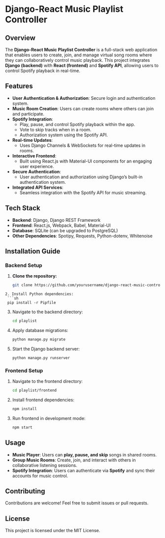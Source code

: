 # Django-React Music Playlist Controller

## Overview
The **Django-React Music Playlist Controller** is a full-stack web application that enables users to create, join, and manage virtual song rooms where they can collaboratively control music playback. This project integrates **Django (backend)** with **React (frontend)** and **Spotify API**, allowing users to control Spotify playback in real-time.

## Features
- **User Authentication & Authorization**: Secure login and authentication system.
- **Music Room Creation**: Users can create rooms where others can join and participate.
- **Spotify Integration**:
  - Play, pause, and control Spotify playback within the app.
  - Vote to skip tracks when in a room.
  - Authorization system using the Spotify API.
- **Real-time Updates**:
  - Uses Django Channels & WebSockets for real-time updates in rooms.
- **Interactive Frontend**:
  - Built using React.js with Material-UI components for an engaging user experience.
- **Secure Authentication**:
  - User authentication and authorization using Django’s built-in authentication system.
- **Integrated API Services**:
  - Seamless integration with the Spotify API for music streaming.

## Tech Stack
- **Backend**: Django, Django REST Framework
- **Frontend**: React.js, Webpack, Babel, Material-UI
- **Database**: SQLite (can be upgraded to PostgreSQL)
- **Other Dependencies**: Spotipy, Requests, Python-dotenv, Whitenoise

## Installation Guide
### Backend Setup
1. **Clone the repository:**
   ```sh
   git clone https://github.com/yourusername/django-react-music-controller.git
  ```
2. Install Python dependencies:
   ```sh
   pip install -r Pipfile
   ```  
3. Navigate to the backend directory:
   ```sh
   cd playlist
   ```
4. Apply database migrations:
   ```sh
   python manage.py migrate
   ```
5. Start the Django backend server:
   ```sh
   python manage.py runserver
   ```

### Frontend Setup
1. Navigate to the frontend directory:
   ```sh
   cd playlist/frontend
   ```
2. Install frontend dependencies:
   ```sh
   npm install
   ```
3. Run frontend in development mode:
   ```sh
   npm start
   ```

## Usage
- **Music Player**: Users can **play, pause, and skip** songs in shared rooms.
- **Group Music Rooms**: Create, join, and interact with others in collaborative listening sessions.
- **Spotify Integration**: Users can authenticate via **Spotify** and sync their accounts for music control.

## Contributing
Contributions are welcome! Feel free to submit issues or pull requests.

## License
This project is licensed under the MIT License.
